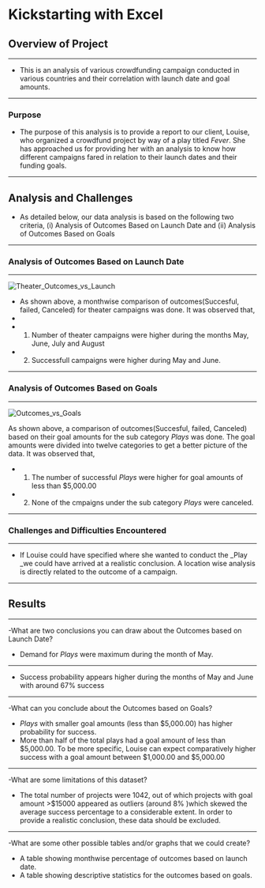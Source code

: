 # **Kickstarting with Excel**

## **Overview of Project**
---
- This is an analysis of various crowdfunding campaign conducted in various countries and their correlation with launch date and goal amounts.
---
### **Purpose**

- The purpose of this analysis is to provide a report to our client, Louise, who organized a crowdfund project by way of a play titled _Fever_. She has approached us for providing her with an analysis to know how different campaigns fared in relation to their launch dates and their funding goals.
---
## **Analysis and Challenges**
- As detailed below, our data analysis is based on the following two criteria, (i) Analysis of Outcomes Based on Launch Date and (ii) Analysis of Outcomes Based on Goals
---
### **Analysis of Outcomes Based on Launch Date**
---
![Theater_Outcomes_vs_Launch](https://user-images.githubusercontent.com/89427676/131590630-3471aaa7-647e-4a01-84a1-8a1d760bb984.png)

- As shown above, a monthwise comparison of outcomes(Succesful, failed, Canceled) for theater campaigns was done. It was observed that,
- 
- 1. Number of theater campaigns were higher during the months May, June, July and August
- 2. Successfull campaigns were higher during May and June.
---
### **Analysis of Outcomes Based on Goals**
---
![Outcomes_vs_Goals](https://user-images.githubusercontent.com/89427676/131591108-e29cf6dd-447d-4e3e-87dc-d7b4ed11df50.png)

As shown above, a comparison of outcomes(Succesful, failed, Canceled) based on their goal amounts for the sub category _Plays_ was done. The goal amounts were divided into twelve categories to get a better picture of the data. It was observed that,
- 1. The number of successful _Plays_ were higher for goal amounts of less than $5,000.00
- 2. None of the cmpaigns under the sub category _Plays_ were canceled.
---
### **Challenges and Difficulties Encountered**
---
- If Louise could have specified where she wanted to conduct the _Play _we could have arrived at a realistic conclusion. A location wise analysis is directly related to the outcome of a campaign.
---
## **Results**
---
-What are two conclusions you can draw about the Outcomes based on Launch Date?

- Demand for _Plays_ were maximum during the month of May. 
---
- Success probability appears higher during the months of May and June with around 67% success
---
-What can you conclude about the Outcomes based on Goals?

- _Plays_ with smaller goal amounts (less than $5,000.00) has higher probability for success.
- More than half of the total plays had a goal amount of less than $5,000.00. To be more specific, Louise can expect comparatively higher success with a goal amount between    $1,000.00 and $5,000.00
---
-What are some limitations of this dataset?

- The total number of projects were 1042, out of which projects with goal amount >$15000 appeared as outliers (around 8% )which skewed the average success percentage to a considerable extent. In order to provide a realistic conclusion, these data should be excluded.
---
-What are some other possible tables and/or graphs that we could create?

- A table showing monthwise percentage of outcomes based on launch date.
- A table showing descriptive statistics for the outcomes based on goals.
